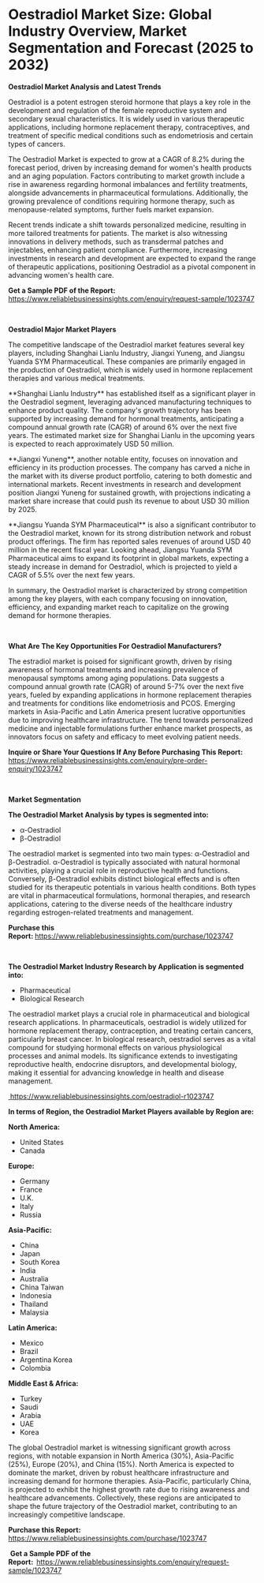 <p><h1>Oestradiol Market Size: Global Industry Overview, Market Segmentation and Forecast (2025 to 2032)</h1></p><p><strong>Oestradiol Market Analysis and Latest Trends</strong></p>
<p><p>Oestradiol is a potent estrogen steroid hormone that plays a key role in the development and regulation of the female reproductive system and secondary sexual characteristics. It is widely used in various therapeutic applications, including hormone replacement therapy, contraceptives, and treatment of specific medical conditions such as endometriosis and certain types of cancers.</p><p>The Oestradiol Market is expected to grow at a CAGR of 8.2% during the forecast period, driven by increasing demand for women's health products and an aging population. Factors contributing to market growth include a rise in awareness regarding hormonal imbalances and fertility treatments, alongside advancements in pharmaceutical formulations. Additionally, the growing prevalence of conditions requiring hormone therapy, such as menopause-related symptoms, further fuels market expansion.</p><p>Recent trends indicate a shift towards personalized medicine, resulting in more tailored treatments for patients. The market is also witnessing innovations in delivery methods, such as transdermal patches and injectables, enhancing patient compliance. Furthermore, increasing investments in research and development are expected to expand the range of therapeutic applications, positioning Oestradiol as a pivotal component in advancing women's health care.</p></p>
<p><strong>Get a Sample PDF of the Report:&nbsp;</strong> <a href="https://www.reliablebusinessinsights.com/enquiry/request-sample/1023747?utm_campaign=3354&utm_medium=2&utm_source=Github&utm_content=ia&utm_term=16042025&utm_id=oestradiol">https://www.reliablebusinessinsights.com/enquiry/request-sample/1023747</a></p>
<p>&nbsp;</p>
<p><strong>Oestradiol Major Market Players</strong></p>
<p><p>The competitive landscape of the Oestradiol market features several key players, including Shanghai Lianlu Industry, Jiangxi Yuneng, and Jiangsu Yuanda SYM Pharmaceutical. These companies are primarily engaged in the production of Oestradiol, which is widely used in hormone replacement therapies and various medical treatments.</p><p>**Shanghai Lianlu Industry** has established itself as a significant player in the Oestradiol segment, leveraging advanced manufacturing techniques to enhance product quality. The company's growth trajectory has been supported by increasing demand for hormonal treatments, anticipating a compound annual growth rate (CAGR) of around 6% over the next five years. The estimated market size for Shanghai Lianlu in the upcoming years is expected to reach approximately USD 50 million.</p><p>**Jiangxi Yuneng**, another notable entity, focuses on innovation and efficiency in its production processes. The company has carved a niche in the market with its diverse product portfolio, catering to both domestic and international markets. Recent investments in research and development position Jiangxi Yuneng for sustained growth, with projections indicating a market share increase that could push its revenue to about USD 30 million by 2025.</p><p>**Jiangsu Yuanda SYM Pharmaceutical** is also a significant contributor to the Oestradiol market, known for its strong distribution network and robust product offerings. The firm has reported sales revenues of around USD 40 million in the recent fiscal year. Looking ahead, Jiangsu Yuanda SYM Pharmaceutical aims to expand its footprint in global markets, expecting a steady increase in demand for Oestradiol, which is projected to yield a CAGR of 5.5% over the next few years.</p><p>In summary, the Oestradiol market is characterized by strong competition among the key players, with each company focusing on innovation, efficiency, and expanding market reach to capitalize on the growing demand for hormone therapies.</p></p>
<p>&nbsp;</p>
<p><strong>What Are The Key Opportunities For Oestradiol Manufacturers?</strong></p>
<p><p>The estradiol market is poised for significant growth, driven by rising awareness of hormonal treatments and increasing prevalence of menopausal symptoms among aging populations. Data suggests a compound annual growth rate (CAGR) of around 5-7% over the next five years, fueled by expanding applications in hormone replacement therapies and treatments for conditions like endometriosis and PCOS. Emerging markets in Asia-Pacific and Latin America present lucrative opportunities due to improving healthcare infrastructure. The trend towards personalized medicine and injectable formulations further enhance market prospects, as innovators focus on safety and efficacy to meet evolving patient needs.</p></p>
<p><strong>Inquire or Share Your Questions If Any Before Purchasing This Report:</strong> <a href="https://www.reliablebusinessinsights.com/enquiry/pre-order-enquiry/1023747?utm_campaign=3354&utm_medium=2&utm_source=Github&utm_content=ia&utm_term=16042025&utm_id=oestradiol">https://www.reliablebusinessinsights.com/enquiry/pre-order-enquiry/1023747</a></p>
<p>&nbsp;</p>
<p><strong>Market Segmentation</strong></p>
<p><strong>The Oestradiol Market Analysis by types is segmented into:</strong></p>
<p><ul><li>α-Oestradiol</li><li>β-Oestradiol</li></ul></p>
<p><p>The oestradiol market is segmented into two main types: α-Oestradiol and β-Oestradiol. α-Oestradiol is typically associated with natural hormonal activities, playing a crucial role in reproductive health and functions. Conversely, β-Oestradiol exhibits distinct biological effects and is often studied for its therapeutic potentials in various health conditions. Both types are vital in pharmaceutical formulations, hormonal therapies, and research applications, catering to the diverse needs of the healthcare industry regarding estrogen-related treatments and management.</p></p>
<p><strong>Purchase this Report:&nbsp;</strong><a href="https://www.reliablebusinessinsights.com/purchase/1023747?utm_campaign=3354&utm_medium=2&utm_source=Github&utm_content=ia&utm_term=16042025&utm_id=oestradiol">https://www.reliablebusinessinsights.com/purchase/1023747</a></p>
<p>&nbsp;</p>
<p><strong>The Oestradiol Market Industry Research by Application is segmented into:</strong></p>
<p><ul><li>Pharmaceutical</li><li>Biological Research</li></ul></p>
<p><p>The oestradiol market plays a crucial role in pharmaceutical and biological research applications. In pharmaceuticals, oestradiol is widely utilized for hormone replacement therapy, contraception, and treating certain cancers, particularly breast cancer. In biological research, oestradiol serves as a vital compound for studying hormonal effects on various physiological processes and animal models. Its significance extends to investigating reproductive health, endocrine disruptors, and developmental biology, making it essential for advancing knowledge in health and disease management.</p></p>
<p><a href="https://www.reliablebusinessinsights.com/oestradiol-r1023747?utm_campaign=3354&utm_medium=2&utm_source=Github&utm_content=ia&utm_term=16042025&utm_id=oestradiol">&nbsp;https://www.reliablebusinessinsights.com/oestradiol-r1023747</a></p>
<p><strong>In terms of Region, the Oestradiol Market Players available by Region are:</strong></p>
<p>
    <p> <strong> North America: </strong>
        <ul>
            <li>United States</li>
            <li>Canada</li>
        </ul>
        </p> 
    <p> <strong> Europe: </strong>
        <ul>
            <li>Germany</li>
            <li>France</li>
            <li>U.K.</li>
            <li>Italy</li>
            <li>Russia</li>
        </ul>
        </p> 
    <p> <strong> Asia-Pacific: </strong>
        <ul>
            <li>China</li>
            <li>Japan</li>
            <li>South Korea</li>
            <li>India</li>
            <li>Australia</li>
            <li>China Taiwan</li>
            <li>Indonesia</li>
            <li>Thailand</li>
            <li>Malaysia</li>
        </ul>
        </p> 
    <p> <strong> Latin America: </strong>
        <ul>
            <li>Mexico</li>
            <li>Brazil</li>
            <li>Argentina Korea</li>
            <li>Colombia</li>
        </ul>
        </p> 
    <p> <strong> Middle East & Africa: </strong>
        <ul>
            <li>Turkey</li>
            <li>Saudi</li>
            <li>Arabia</li>
            <li>UAE</li>
            <li>Korea</li>
        </ul>
    </p>
    </p>
<p><p>The global Oestradiol market is witnessing significant growth across regions, with notable expansion in North America (30%), Asia-Pacific (25%), Europe (20%), and China (15%). North America is expected to dominate the market, driven by robust healthcare infrastructure and increasing demand for hormone therapies. Asia-Pacific, particularly China, is projected to exhibit the highest growth rate due to rising awareness and healthcare advancements. Collectively, these regions are anticipated to shape the future trajectory of the Oestradiol market, contributing to an increasingly competitive landscape.</p></p>
<p><strong>Purchase this Report: </strong><a href="https://www.reliablebusinessinsights.com/purchase/1023747?utm_campaign=3354&utm_medium=2&utm_source=Github&utm_content=ia&utm_term=16042025&utm_id=oestradiol">https://www.reliablebusinessinsights.com/purchase/1023747</a></p>
<p>&nbsp;<strong>Get a Sample PDF of the Report:&nbsp;&nbsp;</strong><a href="https://www.reliablebusinessinsights.com/enquiry/request-sample/1023747?utm_campaign=3354&utm_medium=2&utm_source=Github&utm_content=ia&utm_term=16042025&utm_id=oestradiol">https://www.reliablebusinessinsights.com/enquiry/request-sample/1023747</a></p>
<p><strong></strong></p>
<p><p></p><p></p><p></p></p>